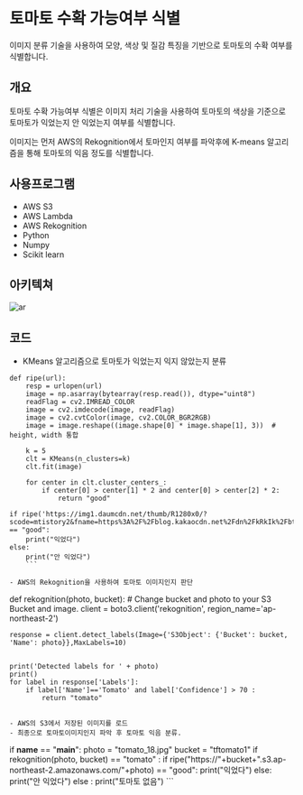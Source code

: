 # 토마토 수확 가능여부 식별
이미지 분류 기술을 사용하여 모양, 색상 및 질감 특징을 기반으로 토마토의 수확 여부를 식별합니다.


## 개요
토마토 수확 가능여부 식별은 이미지 처리 기술을 사용하여 토마토의 색상을 기준으로 토마토가 익었는지 안 익었는지 여부를 식별합니다. 

이미지는 먼저 AWS의 Rekognition에서 토마인지 여부를 파악후에 K-means 알고리즘을 통해 토마토의 익음 정도를 식별합니다.

## 사용프로그램
- AWS S3
- AWS Lambda
- AWS Rekognition
- Python
- Numpy
- Scikit learn

## 아키텍쳐
![ar](https://user-images.githubusercontent.com/102707438/170937122-cf18c49a-1d09-428b-a607-cf3d3edf34d2.png)


## 코드
- KMeans 알고리즘으로 토마토가 익었는지 익지 않았는지 분류
```
def ripe(url):
    resp = urlopen(url)
    image = np.asarray(bytearray(resp.read()), dtype="uint8")
    readFlag = cv2.IMREAD_COLOR
    image = cv2.imdecode(image, readFlag)
    image = cv2.cvtColor(image, cv2.COLOR_BGR2RGB)
    image = image.reshape((image.shape[0] * image.shape[1], 3))  # height, width 통합

    k = 5
    clt = KMeans(n_clusters=k)
    clt.fit(image)

    for center in clt.cluster_centers_:
        if center[0] > center[1] * 2 and center[0] > center[2] * 2:
            return "good"

if ripe('https://img1.daumcdn.net/thumb/R1280x0/?scode=mtistory2&fname=https%3A%2F%2Fblog.kakaocdn.net%2Fdn%2FkRkIk%2FbtrC5K0PSsC%2FwjBKkTqCI8ytVkWRVR7K9K%2Fimg.jpg') == "good":
    print("익었다")
else:
    print("안 익었다")
    ```

- AWS의 Rekognition을 사용하여 토마토 이미지인지 판단
```
def rekognition(photo, bucket):
    # Change bucket and photo to your S3 Bucket and image.
    client = boto3.client('rekognition', region_name='ap-northeast-2')

    response = client.detect_labels(Image={'S3Object': {'Bucket': bucket, 'Name': photo}},MaxLabels=10)


    print('Detected labels for ' + photo)
    print()
    for label in response['Labels']:
        if label['Name']=='Tomato' and label['Confidence'] > 70 :
            return "tomato"
```

- AWS의 S3에서 저장된 이미지를 로드
- 최종으로 토마토이미지인지 파악 후 토마토 익음 분류.
```
if __name__ == "__main__":
    photo = "tomato_18.jpg"
    bucket = "tftomato1"
    if rekognition(photo, bucket) == "tomato" :
        if ripe("https://"+bucket+".s3.ap-northeast-2.amazonaws.com/"+photo) == "good":
            print("익었다")
        else:
            print("안 익었다")
    else :
        print("토마토 없음")
        ```
